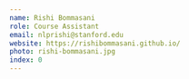 ```yaml
---
name: Rishi Bommasani
role: Course Assistant
email: nlprishi@stanford.edu
website: https://rishibommasani.github.io/
photo: rishi-bommasani.jpg
index: 0
---
```

